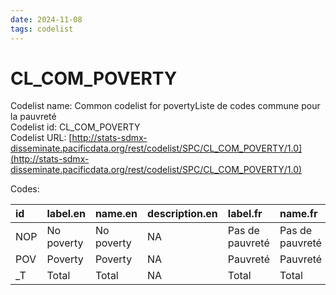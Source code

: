 ```yaml
---
date: 2024-11-08
tags: codelist
---
```


# CL_COM_POVERTY

Codelist name: Common codelist for povertyListe de codes commune pour la pauvreté  
Codelist id: CL_COM_POVERTY  
Codelist URL: [http://stats-sdmx-disseminate.pacificdata.org/rest/codelist/SPC/CL_COM_POVERTY/1.0](http://stats-sdmx-disseminate.pacificdata.org/rest/codelist/SPC/CL_COM_POVERTY/1.0)  

Codes:  

|id  |label.en   |name.en    |description.en |label.fr        |name.fr         |description.fr |
|:---|:----------|:----------|:--------------|:---------------|:---------------|:--------------|
|NOP |No poverty |No poverty |NA             |Pas de pauvreté |Pas de pauvreté |NA             |
|POV |Poverty    |Poverty    |NA             |Pauvreté        |Pauvreté        |NA             |
|_T  |Total      |Total      |NA             |Total           |Total           |NA             |
